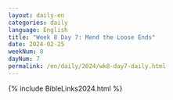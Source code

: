 ```yaml
---
layout: daily-en
categories: daily
language: English
title: "Week 8 Day 7: Mend the Loose Ends"
date: 2024-02-25
weekNum: 8
dayNum: 7
permalink: /en/daily/2024/wk8-day7-daily.html
---
```



{% include BibleLinks2024.html %}

